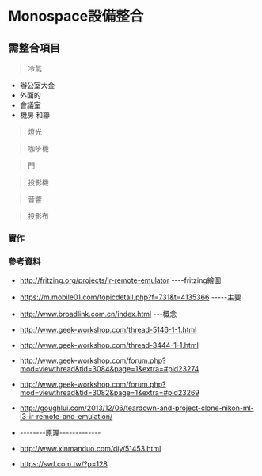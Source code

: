 

# Monospace設備整合

## 需整合項目
> 冷氣
+ 辦公室大金
+ 外面的
+ 會議室
+ 機房 和聯

> 燈光

> 咖啡機

> 門

> 投影機

> 音響

> 投影布

>


### 實作





### 參考資料
+ http://fritzing.org/projects/ir-remote-emulator ----fritzing繪圖
+ https://m.mobile01.com/topicdetail.php?f=731&t=4135366 -----主要
+ http://www.broadlink.com.cn/index.html ---概念
+ http://www.geek-workshop.com/thread-5146-1-1.html
+ http://www.geek-workshop.com/thread-3444-1-1.html
+ http://www.geek-workshop.com/forum.php?mod=viewthread&tid=3084&page=1&extra=#pid23274
+ http://www.geek-workshop.com/forum.php?mod=viewthread&tid=3082&page=1&extra=#pid23269
+ http://goughlui.com/2013/12/06/teardown-and-project-clone-nikon-ml-l3-ir-remote-and-emulation/



+ --------原理-------------

+ http://www.xinmanduo.com/diy/51453.html
+ https://swf.com.tw/?p=128
